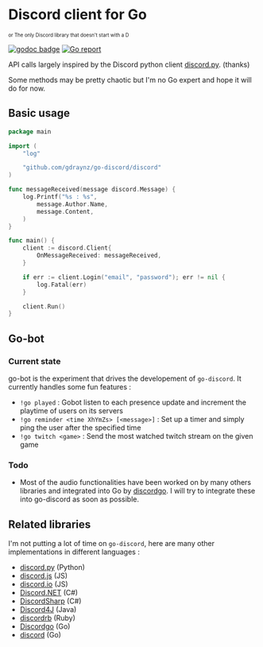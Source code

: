 # Discord client for Go
<sup><sup>or The only Discord library that doesn't start with a D</sup></sup>

[![godoc badge](https://img.shields.io/badge/godoc-reference-blue.svg)](https://godoc.org/github.com/gdraynz/go-discord/discord)
[![Go report](http://goreportcard.com/badge/gdraynz/go-discord)](http://goreportcard.com/report/gdraynz/go-discord)

API calls largely inspired by the Discord python client [discord.py](https://github.com/Rapptz/discord.py). (thanks)

Some methods may be pretty chaotic but I'm no Go expert and hope it will do for now.

## Basic usage

```go
package main

import (
    "log"

    "github.com/gdraynz/go-discord/discord"
)

func messageReceived(message discord.Message) {
    log.Printf("%s : %s",
        message.Author.Name,
        message.Content,
    )
}

func main() {
    client := discord.Client{
        OnMessageReceived: messageReceived,
    }

    if err := client.Login("email", "password"); err != nil {
        log.Fatal(err)
    }

    client.Run()
}
```

## Go-bot

### Current state

go-bot is the experiment that drives the developement of `go-discord`.
It currently handles some fun features :
* `!go played` : Gobot listen to each presence update and increment the playtime of users on its servers
* `!go reminder <time XhYmZs> [<message>]` : Set up a timer and simply ping the user after the specified time
* `!go twitch <game>` : Send the most watched twitch stream on the given game

### Todo

* Most of the audio functionalities have been worked on by many others libraries and integrated into Go by [discordgo](https://github.com/bwmarrin/dgvoice). I will try to integrate these into go-discord as soon as possible.

## Related libraries

I'm not putting a lot of time on `go-discord`, here are many other implementations in different languages :

- [discord.py](https://github.com/Rapptz/discord.py) (Python)
- [discord.js](https://github.com/discord-js/discord.js) (JS)
- [discord.io](https://github.com/izy521/discord.io) (JS)
- [Discord.NET](https://github.com/RogueException/Discord.Net) (C#)
- [DiscordSharp](https://github.com/Luigifan/DiscordSharp) (C#)
- [Discord4J](https://github.com/knobody/Discord4J) (Java)
- [discordrb](https://github.com/meew0/discordrb) (Ruby)
- [Discordgo](https://github.com/bwmarrin/Discordgo) (Go)
- [discord](https://github.com/Xackery/discord) (Go)
